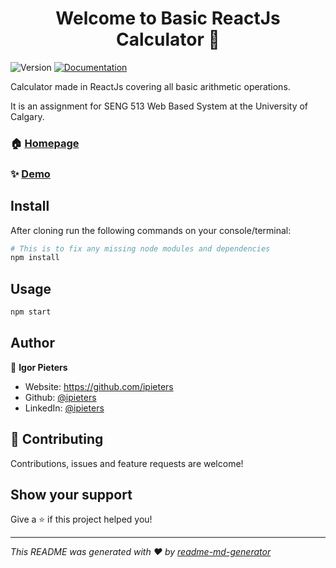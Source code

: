 <h1 align="center">Welcome to Basic ReactJs Calculator 👋</h1>
<p>
  <img alt="Version" src="https://img.shields.io/badge/version-1-blue.svg?cacheSeconds=2592000" />
  <a href="To run locally:" target="_blank">
    <img alt="Documentation" src="https://img.shields.io/badge/documentation-yes-brightgreen.svg" />
  </a>
</p>

Calculator made in ReactJs covering all basic arithmetic operations. 

It is an assignment for SENG 513 Web Based System at the University of Calgary.

### 🏠 [Homepage](https://github.com/ipieters/calc.git)

### ✨ [Demo](https://ipieters.github.io/calc)

## Install

After cloning run the following commands on your console/terminal:

```sh
# This is to fix any missing node modules and dependencies
npm install
```

## Usage

```sh
npm start
```

## Author

👤 **Igor Pieters**

* Website: https://github.com/ipieters
* Github: [@ipieters](https://github.com/ipieters)
* LinkedIn: [@ipieters](https://linkedin.com/in/ipieters)

## 🤝 Contributing

Contributions, issues and feature requests are welcome!<br />
## Show your support

Give a ⭐️ if this project helped you!

***
_This README was generated with ❤️ by [readme-md-generator](https://github.com/kefranabg/readme-md-generator)_
